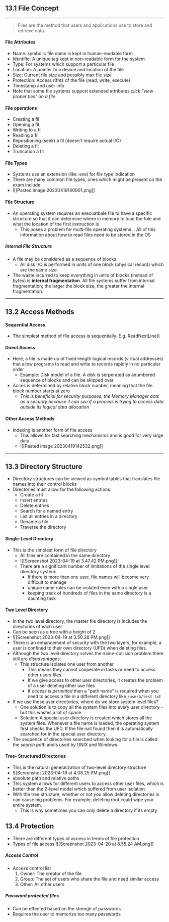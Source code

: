 ## 13.1 File Concept 
--- 
> Files are the method that users and applications use to store and retrieve data. 
#### File Attributes
- Name: symbolic file name is kept in human-readable form 
- Identifie: A unique tag kept in non-readable form for the system
- Type: For systems which support a particular file
- Location: A pointer to a device and location of the file
- Size: Current file size and possibly max file size
- Protection: Access rifhts of the file (read, write, execute)
- Timestamp and user info
- Note that some file systems support extended attributes *click "view proper ties" on a file*
#### File operations
- Creating a fil
- Opening a fil
- Writing to a fil
- Reading a fil
- Repositioning (seek) a fil (doesn't require actual I/O)
- Deleting a fil
- Truncation a fil 
#### File Types
- Systems use an extension (like .exe) for file type indication
- There are many common file types, ones which might be present on the exam include: 
- ![[Pasted image 20230419140901.png]]
#### File Structure
- An operating system requires an execuatbale file to have a specific structure so that it can determine where in memory to load the fule and what the location of the first instruction is
	- This poses a problem for multi-file operating systems... All of this information about how to read files need to be stored in the OS
##### Internal File Structure
- A file may be considered as a sequence of blocks
	- All disk I/O is performed in units of one block (physical record) which are the same size
- The waste incurred to keep everything in units of blocks (instead of bytes) is **internal fragmentation**. All file systems suffer from internal fragmentation; the larger the block size, the greater the internal fragmentation. 
---
## 13.2 Access Methods
#### Sequential Access
- The simplest method of file access is sequentially. E.g. ReadNextLine()
#### Direct Access
- Here, a file is made up of fixed-length logical records (virtual addresses) that allow programs to read and write to records rapidly in no particular order
	- Example: Disk model of a file. A disk is serperated as anumbered sequence of blocks and can be skipped over
- Acces is determined by relative block number, meaning that the file block number starts at zero 
	- *This is beneficial for security purposes, the Memory Manager acts as a security because it can see if a process is trying to access data outside its logical data allocation* 
#### Other Access Methods
- Indexing is another form of file access
	- This allows for fast searching mechanisms and is good for very large data
	- ![[Pasted image 20230419142532.png]]
---
## 13.3 Directory Structure 
- Directory structures can be viewed as symbol tables that translates file names into their control blocks
- Directories must allow for the following actions:
	- Create a fil
	- Insert entries
	- Delete entries 
	- Search for a named entry
	- List all entries in a directory 
	- Rename a file 
	- Traverse the directory 
#### Single-Level Directory 
- This is the simplest form of file directory 
	- All files are contained in the same directory
	- ![[Screenshot 2023-04-19 at 3.47.42 PM.png]]
	- There are a significant number of limitations of the single level directory system: 
		- If there is more than one user, file names will become very difficult to manage
		- unique name rules can be violated even with a single user 
		- keeping track of hundreds of files in the same directory is a daunting task 
#### Two Level Directory 
- In the two level directory, the master file directory is includes the directories of each user
- Can be seen as a tree with a height of 2
- ![[Screenshot 2023-04-19 at 3.50.28 PM.png]]
- There is an enhancement of security with the two layers, for example, a user is confined to their own directory (UFD) when deleting files. 
- Although the two level directory solves the name-collision problem there still are *disadvantages*:
	- This structure isolates one user from another 
		- This means they cannot cooperate in tasks or need to access other users files
		- If we give access to other user directories, it creates the problem of a user deleting other use files 
		- If *access is permitted* then a "path name" is required when you need to access a file in a different directory like `/userb/test.txt`
- If we use these user directories, where do we store system level files? 
	- One solution is to copy all the system files into every user directory - but this wastes a lot of space
	- Solution: A special user directory is created which stores all the system files. Whenever a file name is loaded, the operating system first checks the UFD. If the file isnt found then it is automatically searched for in the special user directory. 
- The sequence of directories searched when looking for a file is called the *search path* andis used by UNIX and Windows. 
#### Tree- Structured Directories 
- This is the natural generalization of two-level directory structure 
- ![[Screenshot 2023-04-19 at 4.08.25 PM.png]]
- absolute path and relative paths
- This system allows for different users to access other user files, which is better than the 2-level model which suffered from user isolation
- With the tree structure, whether or not you allow deleting directories is can cause big problems. For example, deleting root could wipe your entire system. 
	- This is why sometimes you can only delete a directory if its empty
## 13.4 Protection 
- There are different types of access in terms of file protection 
- Types of file access 
![[Screenshot 2023-04-20 at 8.55.24 AM.png]]
##### Access Control
- Access control list
	1. Owner: The creator of the file
	2. Group: The set of users who share the file and need similar access
	3. Other: All other users 
##### Password protected files
- Can be effected based on the strengh of passwords 
- Requires the user to memorize too many passwords 